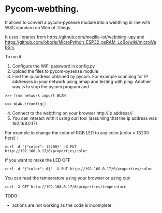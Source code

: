 # Pycom-webthing. 

It allows to convert a pycom-pysense module into a webthing in line with W3C 
standard on Web of Things. 

It uses libraries from 
https://github.com/mozilla-iot/webthing-upy
and
https://github.com/loboris/MicroPython_ESP32_psRAM_LoBo/wiki/microWebSrv

To run it

1. Configure the WiFi password in config.py
2. Upload the files to pycom-pysense module
3. Find the ip address obtained by pycom. For example scanning for IP addresses in your network using nmap and testing with ping. Another way is to stop the pycom program and 

`>>> from network import WLAN`

`>>> WLAN.ifconfig()`

4. Connect to the webthing on your browser http://ip address//
5. You can interact with it using curl tool (assuming that the ip address was 192.168.0.17)

For example to change the color of RGB LED to any color (color = 13209 here) :

`curl -d '{"color": 13209}' -X PUT http://192.168.0.17/0/properties/color`

If you want to make the LED OFF

`curl -d '{"color": 0}' -X PUT http://192.168.0.17/0/properties/color`

You can read the temperature using your browser or using curl

`curl -X GET http://192.168.0.17/0/properties/temperature`

TODO :
 - actions are not working as the code is incomplete.

